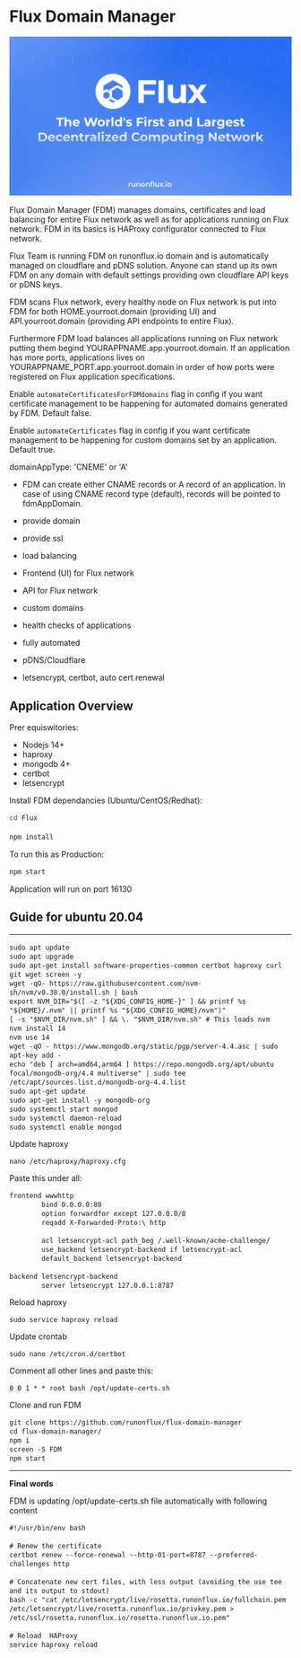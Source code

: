 # Flux Domain Manager

![Flux.png](https://raw.githubusercontent.com/RunOnFlux/flux/master/flux_banner.png)

Flux Domain Manager (FDM) manages domains, certificates and load balancing for entire Flux network as well as for applications running on Flux network. FDM in its basics is HAProxy configurator connected to Flux network.

Flux Team is running FDM on runonflux.io domain and is automatically managed on cloudflare and pDNS solution. Anyone can stand up its own FDM on any domain with default settings providing own cloudflare API keys or pDNS keys.

FDM scans Flux network, every healthy node on Flux network is put into FDM for both HOME.yourroot.domain (providing UI) and API.yourroot.domain (providing API endpoints to entire Flux).

Furthermore FDM load balances all applications running on Flux network putting them begind YOURAPPNAME.app.yourroot.domain. If an application has more ports, applications lives on YOURAPPNAME_PORT.app.yourroot.domain in order of how ports were registered on Flux application specifications.

Enable `automateCertificatesForFDMdomains` flag in config if you want certificate management to be happening for automated domains generated by FDM. Default false.

Enable `automateCertificates` flag in config if you want certificate management to be happening for custom domains set by an application. Default true.

domainAppType: 'CNEME' or 'A'
- FDM can create either CNAME records or A record of an application. In case of using CNAME record type (default), records will be pointed to fdmAppDomain.

-   provide domain
-   provide ssl
-   load balancing
-   Frontend (UI) for Flux network
-   API for Flux network
-   custom domains
-   health checks of applications
-   fully automated
-   pDNS/Cloudflare
-   letsencrypt, certbot, auto cert renewal

## Application Overview

Prer equiswitories: 
- Nodejs 14+
- haproxy
- mongodb 4+
- certbot
- letsencrypt


Install FDM dependancies (Ubuntu/CentOS/Redhat):

```bash
cd Flux

npm install
```

To run this as Production:

```bash
npm start
```

Application will run on port 16130

## Guide for ubuntu 20.04

* * *

    sudo apt update
    sudo apt upgrade
    sudo apt-get install software-properties-common certbot haproxy curl git wget screen -y
    wget -qO- https://raw.githubusercontent.com/nvm-sh/nvm/v0.38.0/install.sh | bash
    export NVM_DIR="$([ -z "${XDG_CONFIG_HOME-}" ] && printf %s "${HOME}/.nvm" || printf %s "${XDG_CONFIG_HOME}/nvm")"
    [ -s "$NVM_DIR/nvm.sh" ] && \. "$NVM_DIR/nvm.sh" # This loads nvm
    nvm install 14
    nvm use 14
    wget -qO - https://www.mongodb.org/static/pgp/server-4.4.asc | sudo apt-key add -
    echo "deb [ arch=amd64,arm64 ] https://repo.mongodb.org/apt/ubuntu focal/mongodb-org/4.4 multiverse" | sudo tee /etc/apt/sources.list.d/mongodb-org-4.4.list
    sudo apt-get update
    sudo apt-get install -y mongodb-org
    sudo systemctl start mongod
    sudo systemctl daemon-reload
    sudo systemctl enable mongod

Update haproxy

    nano /etc/haproxy/haproxy.cfg

Paste this under all:

    frontend wwwhttp
            bind 0.0.0.0:80
            option forwardfor except 127.0.0.0/8
            reqadd X-Forwarded-Proto:\ http

            acl letsencrypt-acl path_beg /.well-known/acme-challenge/
            use_backend letsencrypt-backend if letsencrypt-acl
            default_backend letsencrypt-backend

    backend letsencrypt-backend
            server letsencrypt 127.0.0.1:8787

Reload haproxy

    sudo service haproxy reload

Update crontab

    sudo nano /etc/cron.d/certbot

Comment all other lines and paste this:

    0 0 1 * * root bash /opt/update-certs.sh

Clone and run FDM

    git clone https://github.com/runonflux/flux-domain-manager
    cd flux-domain-manager/
    npm i
    screen -S FDM
    npm start

* * *

**Final words**

FDM is updating /opt/update-certs.sh file automatically with following content

    #!/usr/bin/env bash

    # Renew the certificate
    certbot renew --force-renewal --http-01-port=8787 --preferred-challenges http

    # Concatenate new cert files, with less output (avoiding the use tee and its output to stdout)
    bash -c "cat /etc/letsencrypt/live/rosetta.runonflux.io/fullchain.pem /etc/letsencrypt/live/rosetta.runonflux.io/privkey.pem > /etc/ssl/rosetta.runonflux.io/rosetta.runonflux.io.pem"

    # Reload  HAProxy
    service haproxy reload

